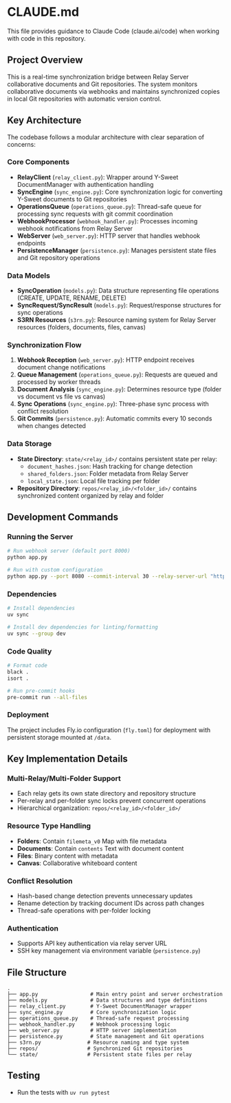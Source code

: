 # CLAUDE.md

This file provides guidance to Claude Code (claude.ai/code) when working with code in this repository.

## Project Overview

This is a real-time synchronization bridge between Relay Server collaborative documents and Git repositories. The system monitors collaborative documents via webhooks and maintains synchronized copies in local Git repositories with automatic version control.

## Key Architecture

The codebase follows a modular architecture with clear separation of concerns:

### Core Components

- **RelayClient** (`relay_client.py`): Wrapper around Y-Sweet DocumentManager with authentication handling
- **SyncEngine** (`sync_engine.py`): Core synchronization logic for converting Y-Sweet documents to Git repositories
- **OperationsQueue** (`operations_queue.py`): Thread-safe queue for processing sync requests with git commit coordination
- **WebhookProcessor** (`webhook_handler.py`): Processes incoming webhook notifications from Relay Server
- **WebServer** (`web_server.py`): HTTP server that handles webhook endpoints
- **PersistenceManager** (`persistence.py`): Manages persistent state files and Git repository operations

### Data Models

- **SyncOperation** (`models.py`): Data structure representing file operations (CREATE, UPDATE, RENAME, DELETE)
- **SyncRequest/SyncResult** (`models.py`): Request/response structures for sync operations
- **S3RN Resources** (`s3rn.py`): Resource naming system for Relay Server resources (folders, documents, files, canvas)

### Synchronization Flow

1. **Webhook Reception** (`web_server.py`): HTTP endpoint receives document change notifications
2. **Queue Management** (`operations_queue.py`): Requests are queued and processed by worker threads
3. **Document Analysis** (`sync_engine.py`): Determines resource type (folder vs document vs file vs canvas)
4. **Sync Operations** (`sync_engine.py`): Three-phase sync process with conflict resolution
5. **Git Commits** (`persistence.py`): Automatic commits every 10 seconds when changes detected

### Data Storage

- **State Directory**: `state/<relay_id>/` contains persistent state per relay:
  - `document_hashes.json`: Hash tracking for change detection
  - `shared_folders.json`: Folder metadata from Relay Server
  - `local_state.json`: Local file tracking per folder
- **Repository Directory**: `repos/<relay_id>/<folder_id>/` contains synchronized content organized by relay and folder

## Development Commands

### Running the Server
```bash
# Run webhook server (default port 8000)
python app.py

# Run with custom configuration
python app.py --port 8080 --commit-interval 30 --relay-server-url "http://localhost:8080" --data-dir "/custom/path"
```

### Dependencies
```bash
# Install dependencies
uv sync

# Install dev dependencies for linting/formatting
uv sync --group dev
```

### Code Quality
```bash
# Format code
black .
isort .

# Run pre-commit hooks
pre-commit run --all-files
```

### Deployment
The project includes Fly.io configuration (`fly.toml`) for deployment with persistent storage mounted at `/data`.

## Key Implementation Details

### Multi-Relay/Multi-Folder Support
- Each relay gets its own state directory and repository structure
- Per-relay and per-folder sync locks prevent concurrent operations
- Hierarchical organization: `repos/<relay_id>/<folder_id>/`

### Resource Type Handling
- **Folders**: Contain `filemeta_v0` Map with file metadata
- **Documents**: Contain `contents` Text with document content  
- **Files**: Binary content with metadata
- **Canvas**: Collaborative whiteboard content

### Conflict Resolution
- Hash-based change detection prevents unnecessary updates
- Rename detection by tracking document IDs across path changes
- Thread-safe operations with per-folder locking

### Authentication
- Supports API key authentication via relay server URL
- SSH key management via environment variable (`persistence.py`)

## File Structure

```
.
├── app.py                 # Main entry point and server orchestration
├── models.py              # Data structures and type definitions
├── relay_client.py        # Y-Sweet DocumentManager wrapper
├── sync_engine.py         # Core synchronization logic
├── operations_queue.py    # Thread-safe request processing
├── webhook_handler.py     # Webhook processing logic
├── web_server.py          # HTTP server implementation
├── persistence.py         # State management and Git operations
├── s3rn.py               # Resource naming and type system
├── repos/                # Synchronized Git repositories
└── state/                # Persistent state files per relay
```

## Testing

- Run the tests with `uv run pytest`
